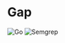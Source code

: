 # Gap

![Go](https://github.com/shangkuei/gap/actions/workflows/go.yml/badge.svg)
![Semgrep](https://github.com/shangkuei/gap/actions/workflows/semgrep.yml/badge.svg)
